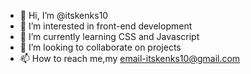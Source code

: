 - 👋 Hi, I’m @itskenks10
- 👀 I’m interested in front-end development
- 🌱 I’m currently learning CSS and Javascript
- 💞️ I’m looking to collaborate on projects
- 📫 How to reach me,my email-itskenks10@gmail.com

<!---
itskenks10/itskenks10 is a ✨ special ✨ repository because its `README.md` (this file) appears on your GitHub profile.
You can click the Preview link to take a look at your changes.
--->
